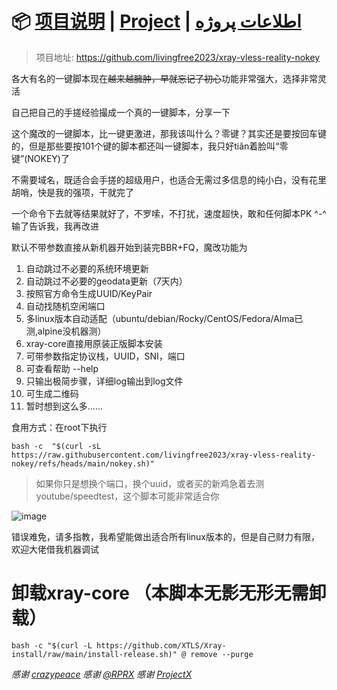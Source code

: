 # 📦 [项目说明](README.md) | [Project](README.en.md) | [اطلاعات پروژه](README.fa.md)
> 项目地址: https://github.com/livingfree2023/xray-vless-reality-nokey

各大有名的一键脚本现在~~越来越臃肿，早就忘记了初心~~功能非常强大，选择非常灵活

自己把自己的手搓经验撮成一个真的一键脚本，分享一下

这个魔改的一键脚本，比一键更激进，那我该叫什么？零键？其实还是要按回车键的，但是那些要按101个键的脚本都还叫一键脚本，我只好tiǎn着脸叫“零键”(NOKEY)了

不需要域名，既适合会手搓的超级用户，也适合无需过多信息的纯小白，没有花里胡哨，快是我的强项，干就完了

一个命令下去就等结果就好了，不罗嗦，不打扰，速度超快，敢和任何脚本PK ^-^ 输了告诉我，我再改进

默认不带参数直接从新机器开始到装完BBR+FQ，魔改功能为
1. 自动跳过不必要的系统环境更新
2. 自动跳过不必要的geodata更新（7天内）
3. 按照官方命令生成UUID/KeyPair
4. 自动找随机空闲端口
5. 多linux版本自动适配（ubuntu/debian/Rocky/CentOS/Fedora/Alma已测,alpine没机器测）
6. xray-core直接用原装正版脚本安装
7. 可带参数指定协议栈，UUID，SNI，端口
8. 可查看帮助 --help
9. 只输出极简步骤，详细log输出到log文件
10. 可生成二维码
11. 暂时想到这么多……

食用方式：在root下执行

```
bash -c  "$(curl -sL https://raw.githubusercontent.com/livingfree2023/xray-vless-reality-nokey/refs/heads/main/nokey.sh)"
```


> 如果你只是想换个端口，换个uuid，或者买的新鸡急着去测youtube/speedtest，这个脚本可能非常适合你

![image](https://img.imgdd.com/ce4a1b42-9219-4957-95df-1a67a844b162.png)


错误难免，请多指教，我希望能做出适合所有linux版本的，但是自己财力有限，欢迎大佬借我机器调试


# 卸载xray-core （本脚本无影无形无需卸载）
```
bash -c "$(curl -L https://github.com/XTLS/Xray-install/raw/main/install-release.sh)" @ remove --purge
```


_感谢 [crazypeace](https://github.com/crazypeace/)_
_感谢 [@RPRX](https://github.com/RPRX)_
_感谢 [ProjectX](https://github.com/XTLS)_
